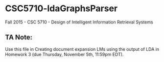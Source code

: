 # CSC5710-ldaGraphsParser

Fall 2015 - CSC 5710 - Design of Intelligent Information Retrieval Systems

## TA Note:
Use this file in Creating document expansion LMs using the output of LDA in Homework 3 (due Thursday, November 5th, 11:59pm EDT).
